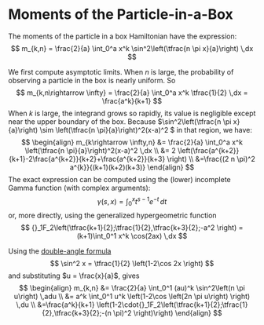 # Moments of the Particle-in-a-Box

The moments of the particle in a box Hamiltonian have the expression:
$$
m_{k,n} = \frac{2}{a} \int_0^a  x^k \sin^2\left(\tfrac{n \pi x}{a}\right) \,dx
$$

We first compute asymptotic limits. When $n$ is large, the probability of observing a particle in the box is nearly uniform. So
$$
m_{k,n\rightarrow \infty} = \frac{2}{a} \int_0^a  x^k \tfrac{1}{2} \,dx = \frac{a^k}{k+1}
$$
When $k$ is large, the integrand grows so rapidly, its value is negligible except near the upper boundary of the box. Because $\sin^2\left(\tfrac{n \pi x}{a}\right) \sim \left(\tfrac{n \pi}{a}\right)^2(x-a)^2 $ in that region, we have:
$$
\begin{align}
m_{k\rightarrow \infty,n} &= \frac{2}{a} \int_0^a  x^k \left(\tfrac{n \pi}{a}\right)^2(x-a)^2 \,dx \\
&= 2 \left(\frac{a^{k+2}}{k+1}-2\frac{a^{k+2}}{k+2}+\frac{a^{k+2}}{k+3} \right) \\
&=\frac{(2 n \pi)^2 a^{k}}{(k+1)(k+2)(k+3)}
\end{align}
$$
The exact expression can be computed using the (lower) incomplete Gamma function (with complex arguments): 
$$
\gamma(s,x)= \int_0^x t^{s-1} e^{-t} \, dt
$$
or, more directly, using the generalized hypergeometric function
$$
{}_1F_2\left(\tfrac{k+1}{2};\tfrac{1}{2},\tfrac{k+3}{2};-a^2 \right) = (k+1)\int_0^1
x^k \cos(2ax) \,dx $$

Using the [double-angle formula](https://en.wikipedia.org/wiki/List_of_trigonometric_identities#Double-angle_formulae)
$$
\sin^2 x = \tfrac{1}{2} \left(1-2\cos 2x \right)
$$
and substituting $u = \frac{x}{a}$, gives
$$
\begin{align}
m_{k,n} &= \frac{2}{a} \int_0^1  (au)^k \sin^2\left(n \pi u\right) \,adu \\
&= a^k \int_0^1  u^k \left(1-2\cos \left(2n \pi u\right) \right) \,du \\
&=\frac{a^k}{k+1} \left(1-2\cdot{}_1F_2\left(\tfrac{k+1}{2};\tfrac{1}{2},\tfrac{k+3}{2};-(n \pi)^2 \right)\right)
\end{align}
$$

